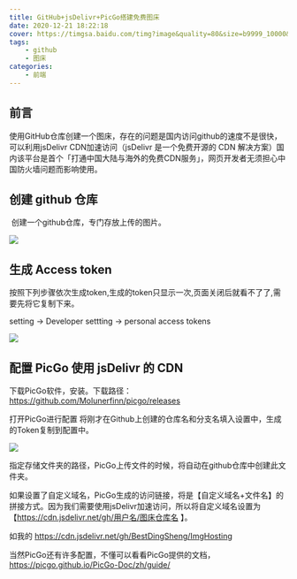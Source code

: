 ```yaml
---
title: GitHub+jsDelivr+PicGo搭建免费图床
date: 2020-12-21 18:22:18
cover: https://timgsa.baidu.com/timg?image&quality=80&size=b9999_10000&sec=1608618189612&di=959c95ab349c251f57b59ea069a08be0&imgtype=0&src=http%3A%2F%2Fpic.rmb.bdstatic.com%2Fa569977c2e7b68159a7921592f14a5a7.png
tags:
    - github
    - 图床
categories:
    - 前端    
---
```


## 前言 

使用GitHub仓库创建一个图床，存在的问题是国内访问github的速度不是很快，可以利用jsDelivr CDN加速访问（jsDelivr 是一个免费开源的 CDN 解决方案）国内该平台是首个「打通中国大陆与海外的免费CDN服务」，网页开发者无须担心中国防火墙问题而影响使用。

## 创建 github 仓库

​ 创建一个github仓库，专门存放上传的图片。

![](https://cdn.jsdelivr.net/gh/BestDingSheng/ImgHosting/Deson-PIC/20201222112944.png)

## 生成 Access token

按照下列步骤依次生成token,生成的token只显示一次,页面关闭后就看不了了,需要先将它复制下来。

setting -> Developer settting -> personal access tokens

![](https://cdn.jsdelivr.net/gh/BestDingSheng/ImgHosting/Deson-PIC/20201222113152.png)

## 配置 PicGo 使用 jsDelivr 的 CDN

下载PicGo软件，安装。下载路径：https://github.com/Molunerfinn/picgo/releases

打开PicGo进行配置 将刚才在Github上创建的仓库名和分支名填入设置中，生成的Token复制到配置中。

![](https://cdn.jsdelivr.net/gh/BestDingSheng/ImgHosting/Deson-PIC/20201222113258.png)

指定存储文件夹的路径，PicGo上传文件的时候，将自动在github仓库中创建此文件夹。

如果设置了自定义域名，PicGo生成的访问链接，将是【自定义域名+文件名】的拼接方式。因为我们需要使用jsDelivr加速访问，所以将自定义域名设置为【https://cdn.jsdelivr.net/gh/用户名/图床仓库名 】。

如我的 https://cdn.jsdelivr.net/gh/BestDingSheng/ImgHosting

当然PicGo还有许多配置，不懂可以看看PicGo提供的文档，https://picgo.github.io/PicGo-Doc/zh/guide/


<!-- ## 参考资料

[GitHub+jsDelivr+PicGo搭建免费图床](https://segmentfault.com/a/1190000020240864) -->